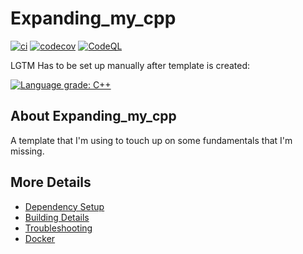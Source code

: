 # Expanding_my_cpp

[![ci](https://github.com/ljallenii/Expanding_my_cpp/actions/workflows/ci.yml/badge.svg)](https://github.com/ljallenii/Expanding_my_cpp/actions/workflows/ci.yml)
[![codecov](https://codecov.io/gh/ljallenii/Expanding_my_cpp/branch/main/graph/badge.svg)](https://codecov.io/gh/ljallenii/Expanding_my_cpp)
[![CodeQL](https://github.com/ljallenii/Expanding_my_cpp/actions/workflows/codeql-analysis.yml/badge.svg)](https://github.com/ljallenii/Expanding_my_cpp/actions/workflows/codeql-analysis.yml)

LGTM Has to be set up manually after template is created:

[![Language grade: C++](https://img.shields.io/lgtm/grade/cpp/github/ljallenii/Expanding_my_cpp)](https://lgtm.com/projects/g/ljallenii/Expanding_my_cpp/context:cpp)

## About Expanding_my_cpp
A template that I'm using to touch up on some fundamentals that I'm missing.


## More Details

 * [Dependency Setup](README_dependencies.md)
 * [Building Details](README_building.md)
 * [Troubleshooting](README_troubleshooting.md)
 * [Docker](README_docker.md)
